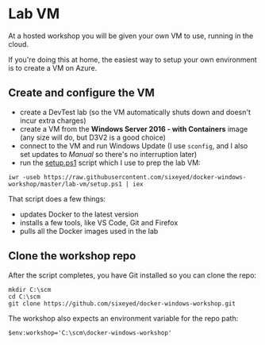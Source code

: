 # Lab VM

At a hosted workshop you will be given your own VM to use, running in the cloud.

If you're doing this at home, the easiest way to setup your own environment is to create a VM on Azure.

## Create and configure the VM

- create a DevTest lab (so the VM automatically shuts down and doesn't incur extra charges)
- create a VM from the **Windows Server 2016 - with Containers** image (any size will do, but D3V2 is a good choice)
- connect to the VM and run Windows Update (I use `sconfig`, and I also set updates to _Manual_ so there's no interruption later)
- run the [setup.ps1](lab-vm/setup.ps1) script which I use to prep the lab VM:

```
iwr -useb https://raw.githubusercontent.com/sixeyed/docker-windows-workshop/master/lab-vm/setup.ps1 | iex
```

That script does a few things:

- updates Docker to the latest version
- installs a few tools, like VS Code, Git and Firefox
- pulls all the Docker images used in the lab

## Clone the workshop repo

After the script completes, you have Git installed so you can clone the repo:

```
mkdir C:\scm
cd C:\scm
git clone https://github.com/sixeyed/docker-windows-workshop.git
```

The workshop also expects an environment variable for the repo path:

```
$env:workshop='C:\scm\docker-windows-workshop'
```